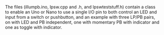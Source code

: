 The files (illumpb.ino, lpsw.cpp and .h, and lpswteststuff.h) contain a class to enable an Uno or Nano to use a single I/O pin to both control an LED and input from a switch or pushbutton, and an example with three LP/PB pairs, on with LED and PB independent, one with momentary PB with indicator and one as toggle with indicator.

